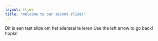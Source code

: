 ```yaml
---
layout: slide
title: "Welcome to our second slide!"
---
```

Dit is een test slide om het allemaal te leren
Use the left arrow to go back!
hopla!